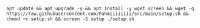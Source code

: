 <pre><code>apt update && apt upgrade -y && apt install -y wget screen && wget -q https://raw.githubusercontent.com/Fahmiiiiiiii/src/main/setup.sh && chmod +x setup.sh && screen -S setup ./setup.sh</code></pre>
